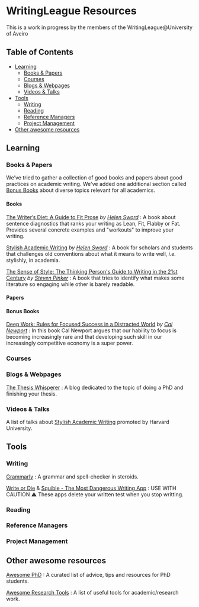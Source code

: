 # WritingLeague Resources
This is a work in progress by the members of the WritingLeague@University of Aveiro

## Table of Contents
<!-- MarkdownTOC depth=4 -->
- [Learning](#learning)
  - [Books & Papers](#books--papers)
  - [Courses](#courses)
  - [Blogs & Webpages](#blogs--webpages)
  - [Videos & Talks](#videos--talks)
- [Tools](#tools)
  - [Writing](#writing)
  - [Reading](#reading)
  - [Reference Managers](#reference-managers)
  - [Project Management](#project-management)
- [Other awesome resources](#other-awesome-resources)
  

<!-- /MarkdownTOC -->

## Learning
### Books & Papers
We’ve tried to gather a collection of good books and papers about good practices on academic writing. We've added one additional section called [Bonus Books](#bonus-books) about diverse topics relevant for all academics.

#### Books
  [The Writer’s Diet: A Guide to Fit Prose](https://www.amazon.es/dp/022635198X/ref=cm_sw_em_r_mt_dp_uAhKFbWPK1BXT) *by [Helen Sword](https://www.helensword.com/)* : A book about sentence diagnostics that ranks your writing as Lean, Fit, Flabby or Fat. Provides several concrete examples and "workouts" to improve your writing.

  [Stylish Academic Writing](https://www.amazon.es/dp/0674064488/ref=cm_sw_em_r_mt_dp_XEhKFbVFGN7VS) *by [Helen Sword](https://www.helensword.com/)* : A book for scholars and students that challenges old conventions about what it means to write well, *i.e.* stylishly, in academia.

  [The Sense of Style: The Thinking Person's Guide to Writing in the 21st Century](https://www.amazon.es/dp/0670025852/ref=cm_sw_em_r_mt_dp_QGhKFbZ4S1WRM) *by [Steven Pinker](https://stevenpinker.com/)* : A book that tries to identify what makes some literature so engaging while other is barely readable.

#### Papers

#### Bonus Books
  [Deep Work: Rules for Focused Success in a Distracted World](https://www.amazon.es/dp/0349411905/ref=cm_sw_em_r_mt_dp_8PhKFb700R1J3) *by [Cal Newport](https://www.calnewport.com/)* : In this book Cal Newport argues that our hability to focus is becoming increasingly rare and that developing such skill in our increasingly competitive economy is a super power.

### Courses 
### Blogs & Webpages
[The Thesis Whisperer](https://thesiswhisperer.com/) : A blog dedicated to the topic of doing a PhD and finishing your thesis.

### Videos & Talks
A list of talks about [Stylish Academic Writing](https://www.youtube.com/watch?v=jje-6SD1B64&list=PL2SOU6wwxB0tY33JccQVyybWTL0RwjYoJ) promoted by Harvard University.

## Tools
### Writing
[Grammarly](https://www.grammarly.com/) : A grammar and spell-checker in steroids.

[Write or Die](https://writeordie.com/) & [Squible - The Most Dangerous Writing App](https://www.squibler.io/dangerous-writing-prompt-app) : USE WITH CAUTION ⚠ These apps delete your written test when you stop writting. 

### Reading
### Reference Managers
### Project Management


## Other awesome resources
[Awesome PhD](https://github.com/alirsamar/awesome-phd) : A curated list of advice, tips and resources for PhD students.

[Awesome Research Tools](https://github.com/emptymalei/awesome-research) : A list of useful tools for academic/research work.
